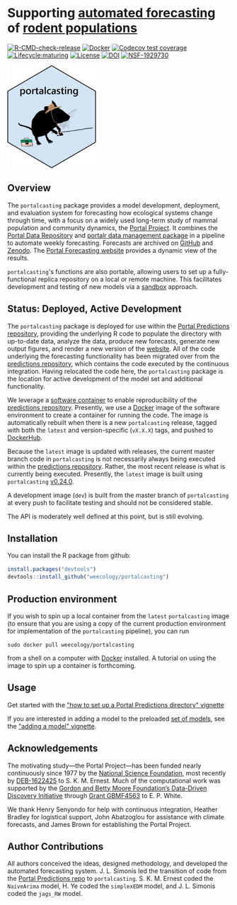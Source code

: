 # Supporting [automated forecasting](https://github.com/weecology/portalPredictions) of [rodent populations](https://portal.weecology.org/)
[![R-CMD-check-release](https://github.com/weecology/portalcasting/actions/workflows/check-release.yaml/badge.svg)](https://github.com/weecology/portalcasting/actions/workflows/check-release.yaml)
[![Docker](https://img.shields.io/docker/cloud/build/weecology/portalcasting.svg)](https://hub.docker.com/repository/docker/weecology/portalcasting)
[![Codecov test coverage](https://img.shields.io/codecov/c/github/weecology/portalcasting/master.svg)](https://codecov.io/github/weecology/portalcasting/branch/master)
[![Lifecycle:maturing](https://img.shields.io/badge/lifecycle-maturing-blue.svg)](https://www.tidyverse.org/lifecycle/#maturing)
[![License](http://img.shields.io/badge/license-MIT-blue.svg)](https://raw.githubusercontent.com/weecology/portalPredictions/master/LICENSE)
[![DOI](https://zenodo.org/badge/DOI/10.5281/zenodo.3332973.svg)](https://doi.org/10.5281/zenodo.3332973)
[![NSF-1929730](https://img.shields.io/badge/NSF-1929730-blue.svg)](https://nsf.gov/awardsearch/showAward?AWD_ID=1929730)


<img src="man/figures/portalcasting.png" width="200px">   

## Overview

The `portalcasting` package provides a model development, deployment, and evaluation system for forecasting how ecological systems change through time, with a focus on a widely used long-term study of mammal population and community dynamics, the [Portal Project](https://portal.weecology.org/). It combines the [Portal  Data Repository](https://github.com/weecology/PortalData) and [portalr data management package](https://github.com/weecology/portalr) in a pipeline to automate weekly forecasting. Forecasts are archived on [GitHub](https://github.com/weecology/portalPredictions) and [Zenodo](https://doi.org/10.5281/zenodo.833438). The [Portal Forecasting website](http://portal.naturecast.org/) provides a dynamic view of the results.

`portalcasting`'s functions are also portable, allowing users to set up a fully-functional replica repository on a local or remote machine. This facilitates development and testing of new models
via a [sandbox](https://en.wikipedia.org/wiki/Sandbox_(software_development)) approach. 

## Status: Deployed, Active Development

The `portalcasting` package is deployed for use within the [Portal Predictions repository](https://github.com/weecology/portalPredictions), providing the underlying R code to populate the directory with up-to-date data, analyze the data, produce new forecasts, generate new output figures, and render a new version of the [website](http://portal.naturecast.org/). All of the code underlying the forecasting functionality has been migrated 
over from the [predictions repository](https://github.com/weecology/portalPredictions), which contains the code executed by the continuous integration. Having relocated the code here, the `portalcasting` package is the location for active development of the model set and additional functionality. 

We leverage a [software container](https://en.wikipedia.org/wiki/Operating-system-level_virtualization) to enable reproducibility of the [predictions repository](https://github.com/weecology/portalPredictions). Presently, we use a [Docker](https://hub.docker.com/r/weecology/portalcasting) image of the software environment to create a container for running the code. The image is automatically rebuilt when there is a new `portalcasting` release, tagged with both the `latest` and version-specific (`vX.X.X`) tags, and pushed to [DockerHub](https://hub.docker.com/r/weecology/portalcasting). 


Because the `latest` image is updated with releases, the current master branch code in `portalcasting` is not necessarily always being executed within the [predictions repository](https://github.com/weecology/portalPredictions). Rather, the most recent release is what is currently being executed. Presently, the `latest` image is built using `portalcasting` [v0.24.0](https://github.com/weecology/portalcasting/releases/tag/v0.24.0).

A development image (`dev`) is built from the master branch of `portalcasting` at every push to facilitate testing and should not be considered stable.

The API is moderately well defined at this point, but is still evolving.

## Installation

You can install the R package from github:

```r
install.packages("devtools")
devtools::install_github("weecology/portalcasting")
```

## Production environment

If you wish to spin up a local container from the `latest` `portalcasting` image (to ensure that you are using a copy of the current production environment for implementation of the `portalcasting` pipeline), you can run

```
sudo docker pull weecology/portalcasting
```
from a shell on a computer with [Docker](https://www.docker.com/) installed. A tutorial on using the image to spin up a container is forthcoming. 

## Usage

Get started with the ["how to set up a Portal Predictions directory" vignette](https://weecology.github.io/portalcasting/articles/getting_started.html)

If you are interested in adding a model to the preloaded [set of models](https://weecology.github.io/portalcasting/articles/current_models.html), see the ["adding a model" vignette](https://weecology.github.io/portalcasting/articles/adding_model_and_data.html). 

## Acknowledgements 

The motivating study—the Portal Project—has been funded nearly continuously since 1977 by the [National Science Foundation](http://nsf.gov/), most recently by [DEB-1622425](https://www.nsf.gov/awardsearch/showAward?AWD_ID=1622425) to S. K. M. Ernest. Much of the computational work was supported by the [Gordon and Betty Moore Foundation’s Data-Driven Discovery Initiative](http://www.moore.org/programs/science/data-driven-discovery) through [Grant GBMF4563](http://www.moore.org/grants/list/GBMF4563) to E. P. White. 

We thank Henry Senyondo for help with continuous integration, Heather Bradley for logistical support, John Abatzoglou for assistance with climate forecasts, and James Brown for establishing the Portal Project. 

## Author Contributions

All authors conceived the ideas, designed methodology, and developed the automated forecasting system. J. L. Simonis led the transition of code from the [Portal Predictions repo](https://github.com/weecology/portalPredictions) to `portalcasting`. S. K. M. Ernest coded the `NaiveArima` model, H. Ye coded the `simplexEDM` model, and J. L. Simonis coded the `jags_RW` model.
